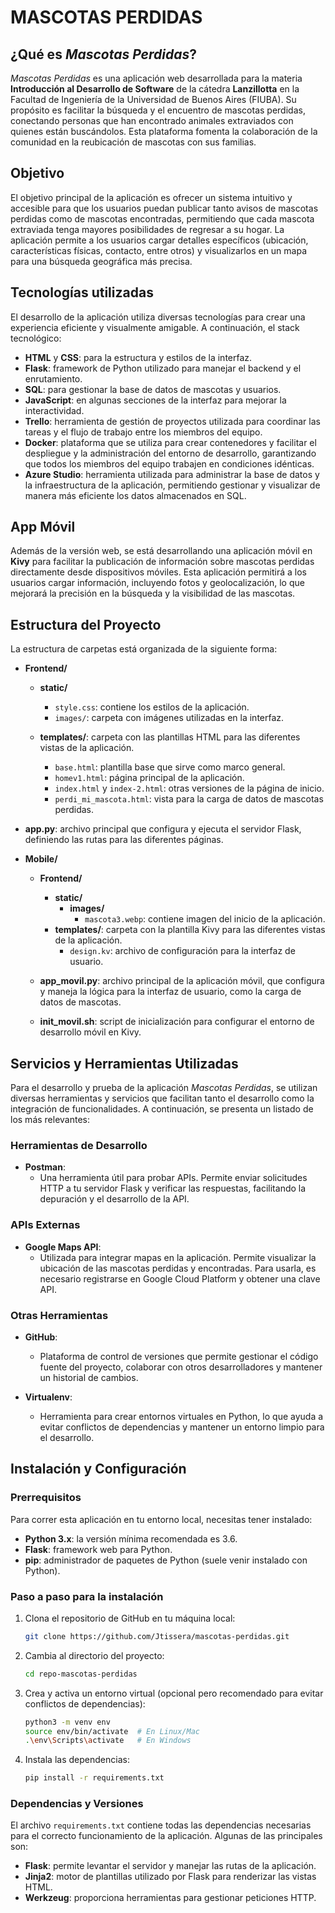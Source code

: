 # MASCOTAS PERDIDAS

## ¿Qué es *Mascotas Perdidas*?

*Mascotas Perdidas* es una aplicación web desarrollada para la materia **Introducción al Desarrollo de Software** de la cátedra **Lanzillotta** en la Facultad de Ingeniería de la Universidad de Buenos Aires (FIUBA). Su propósito es facilitar la búsqueda y el encuentro de mascotas perdidas, conectando personas que han encontrado animales extraviados con quienes están buscándolos. Esta plataforma fomenta la colaboración de la comunidad en la reubicación de mascotas con sus familias.

## Objetivo

El objetivo principal de la aplicación es ofrecer un sistema intuitivo y accesible para que los usuarios puedan publicar tanto avisos de mascotas perdidas como de mascotas encontradas, permitiendo que cada mascota extraviada tenga mayores posibilidades de regresar a su hogar. La aplicación permite a los usuarios cargar detalles específicos (ubicación, características físicas, contacto, entre otros) y visualizarlos en un mapa para una búsqueda geográfica más precisa.

## Tecnologías utilizadas

El desarrollo de la aplicación utiliza diversas tecnologías para crear una experiencia eficiente y visualmente amigable. A continuación, el stack tecnológico:

- **HTML** y **CSS**: para la estructura y estilos de la interfaz.
- **Flask**: framework de Python utilizado para manejar el backend y el enrutamiento.
- **SQL**: para gestionar la base de datos de mascotas y usuarios.
- **JavaScript**: en algunas secciones de la interfaz para mejorar la interactividad.
- **Trello**: herramienta de gestión de proyectos utilizada para coordinar las tareas y el flujo de trabajo entre los miembros del equipo.
- **Docker**: plataforma que se utiliza para crear contenedores y facilitar el despliegue y la administración del entorno de desarrollo, garantizando que todos los miembros del equipo trabajen en condiciones idénticas.
- **Azure Studio**: herramienta utilizada para administrar la base de datos y la infraestructura de la aplicación, permitiendo gestionar y visualizar de manera más eficiente los datos almacenados en SQL.

## App Móvil

Además de la versión web, se está desarrollando una aplicación móvil en **Kivy** para facilitar la publicación de información sobre mascotas perdidas directamente desde dispositivos móviles. Esta aplicación permitirá a los usuarios cargar información, incluyendo fotos y geolocalización, lo que mejorará la precisión en la búsqueda y la visibilidad de las mascotas.

## Estructura del Proyecto

La estructura de carpetas está organizada de la siguiente forma:

- **Frontend/**

  - **static/**
    - `style.css`: contiene los estilos de la aplicación.
    - `images/`: carpeta con imágenes utilizadas en la interfaz.

  - **templates/**: carpeta con las plantillas HTML para las diferentes vistas de la aplicación.
    - `base.html`: plantilla base que sirve como marco general.
    - `homev1.html`: página principal de la aplicación.
    - `index.html` y `index-2.html`: otras versiones de la página de inicio.
    - `perdi_mi_mascota.html`: vista para la carga de datos de mascotas perdidas.

- **app.py**: archivo principal que configura y ejecuta el servidor Flask, definiendo las rutas para las diferentes páginas.

- **Mobile/**

  - **Frontend/**
    - **static/**
      - **images/**
        - `mascota3.webp`: contiene imagen del inicio de la aplicación.
    - **templates/**: carpeta con la plantilla Kivy para las diferentes vistas de la aplicación.
      - `design.kv`: archivo de configuración para la interfaz de usuario.

  - **app_movil.py**: archivo principal de la aplicación móvil, que configura y maneja la lógica para la interfaz de usuario, como la carga de datos de mascotas.
  
  - **init_movil.sh**: script de inicialización para configurar el entorno de desarrollo móvil en Kivy.

## Servicios y Herramientas Utilizadas

Para el desarrollo y prueba de la aplicación *Mascotas Perdidas*, se utilizan diversas herramientas y servicios que facilitan tanto el desarrollo como la integración de funcionalidades. A continuación, se presenta un listado de los más relevantes:

### Herramientas de Desarrollo

- **Postman**: 
  - Una herramienta útil para probar APIs. Permite enviar solicitudes HTTP a tu servidor Flask y verificar las respuestas, facilitando la depuración y el desarrollo de la API.

### APIs Externas

- **Google Maps API**:
  - Utilizada para integrar mapas en la aplicación. Permite visualizar la ubicación de las mascotas perdidas y encontradas. Para usarla, es necesario registrarse en Google Cloud Platform y obtener una clave API.

### Otras Herramientas

- **GitHub**:
  - Plataforma de control de versiones que permite gestionar el código fuente del proyecto, colaborar con otros desarrolladores y mantener un historial de cambios.

- **Virtualenv**:
  - Herramienta para crear entornos virtuales en Python, lo que ayuda a evitar conflictos de dependencias y mantener un entorno limpio para el desarrollo.

## Instalación y Configuración

### Prerrequisitos

Para correr esta aplicación en tu entorno local, necesitas tener instalado:

- **Python 3.x**: la versión mínima recomendada es 3.6.
- **Flask**: framework web para Python.
- **pip**: administrador de paquetes de Python (suele venir instalado con Python).

### Paso a paso para la instalación

1. Clona el repositorio de GitHub en tu máquina local:
    ```bash
    git clone https://github.com/Jtissera/mascotas-perdidas.git
    ```

2. Cambia al directorio del proyecto:
    ```bash
    cd repo-mascotas-perdidas
    ```

3. Crea y activa un entorno virtual (opcional pero recomendado para evitar conflictos de dependencias):
    ```bash
    python3 -m venv env
    source env/bin/activate  # En Linux/Mac
    .\env\Scripts\activate   # En Windows
    ```

4. Instala las dependencias:
    ```bash
    pip install -r requirements.txt
    ```

### Dependencias y Versiones

El archivo `requirements.txt` contiene todas las dependencias necesarias para el correcto funcionamiento de la aplicación. Algunas de las principales son:

- **Flask**: permite levantar el servidor y manejar las rutas de la aplicación.
- **Jinja2**: motor de plantillas utilizado por Flask para renderizar las vistas HTML.
- **Werkzeug**: proporciona herramientas para gestionar peticiones HTTP.

